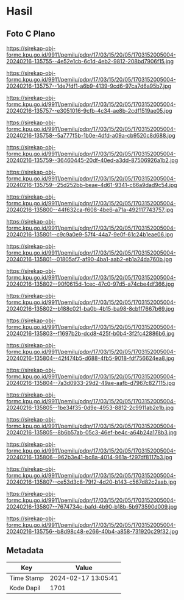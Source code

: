 # Hasil

## Foto C Plano

https://sirekap-obj-formc.kpu.go.id/9911/pemilu/pdpr/17/03/15/20/05/1703152005004-20240216-135755--4e52e1cb-6c1d-4eb2-9812-208bd7906f15.jpg

https://sirekap-obj-formc.kpu.go.id/9911/pemilu/pdpr/17/03/15/20/05/1703152005004-20240216-135757--1de7fdf1-a6b9-4139-9cd6-97ca7d6a95b7.jpg

https://sirekap-obj-formc.kpu.go.id/9911/pemilu/pdpr/17/03/15/20/05/1703152005004-20240216-135757--e3051016-9cfb-4c34-ae8b-2cdf1519ae05.jpg

https://sirekap-obj-formc.kpu.go.id/9911/pemilu/pdpr/17/03/15/20/05/1703152005004-20240216-135758--5a777f5b-1b0e-4dfd-a09a-cb9520c8d688.jpg

https://sirekap-obj-formc.kpu.go.id/9911/pemilu/pdpr/17/03/15/20/05/1703152005004-20240216-135759--36460445-20df-40ed-a3dd-87506926a1b2.jpg

https://sirekap-obj-formc.kpu.go.id/9911/pemilu/pdpr/17/03/15/20/05/1703152005004-20240216-135759--25d252bb-beae-4d61-9341-c66a9dad9c54.jpg

https://sirekap-obj-formc.kpu.go.id/9911/pemilu/pdpr/17/03/15/20/05/1703152005004-20240216-135800--44f632ca-f608-4be6-a71a-492117743757.jpg

https://sirekap-obj-formc.kpu.go.id/9911/pemilu/pdpr/17/03/15/20/05/1703152005004-20240216-135801--c9c9a0e9-57f4-44a7-9e0f-61c24b1eae06.jpg

https://sirekap-obj-formc.kpu.go.id/9911/pemilu/pdpr/17/03/15/20/05/1703152005004-20240216-135801--01805af7-af90-4ba1-aab2-eb1a24da760b.jpg

https://sirekap-obj-formc.kpu.go.id/9911/pemilu/pdpr/17/03/15/20/05/1703152005004-20240216-135802--90f0615d-1cec-47c0-97d5-a74cbe4df366.jpg

https://sirekap-obj-formc.kpu.go.id/9911/pemilu/pdpr/17/03/15/20/05/1703152005004-20240216-135802--b188c021-ba0b-4b15-ba98-8cb1f7667b69.jpg

https://sirekap-obj-formc.kpu.go.id/9911/pemilu/pdpr/17/03/15/20/05/1703152005004-20240216-135803--f1697b2b-dcd8-425f-b0b4-3f2fc42886b6.jpg

https://sirekap-obj-formc.kpu.go.id/9911/pemilu/pdpr/17/03/15/20/05/1703152005004-20240216-135804--42f474b5-d688-4fb5-9018-fdf756624ea8.jpg

https://sirekap-obj-formc.kpu.go.id/9911/pemilu/pdpr/17/03/15/20/05/1703152005004-20240216-135804--7a3d0933-29d2-49ae-aafb-d7967c827115.jpg

https://sirekap-obj-formc.kpu.go.id/9911/pemilu/pdpr/17/03/15/20/05/1703152005004-20240216-135805--1be34f35-0d9e-4953-8812-2c9911ab2e1b.jpg

https://sirekap-obj-formc.kpu.go.id/9911/pemilu/pdpr/17/03/15/20/05/1703152005004-20240216-135805--8b6b57ab-05c3-46ef-be4c-a64b24a178b3.jpg

https://sirekap-obj-formc.kpu.go.id/9911/pemilu/pdpr/17/03/15/20/05/1703152005004-20240216-135806--962b3e41-bc8a-4014-961a-f297df8117b3.jpg

https://sirekap-obj-formc.kpu.go.id/9911/pemilu/pdpr/17/03/15/20/05/1703152005004-20240216-135807--ce53d3c8-79f2-4d20-b143-c567d82c2aab.jpg

https://sirekap-obj-formc.kpu.go.id/9911/pemilu/pdpr/17/03/15/20/05/1703152005004-20240216-135807--7674734c-bafd-4b90-b18b-5b973590d009.jpg

https://sirekap-obj-formc.kpu.go.id/9911/pemilu/pdpr/17/03/15/20/05/1703152005004-20240216-135756--b8d98c48-e266-40b4-a858-731920c29f32.jpg


## Metadata

| Key        | Value               |
| ---------- | ------------------- |
| Time Stamp | 2024-02-17 13:05:41 |
| Kode Dapil | 1701                |



